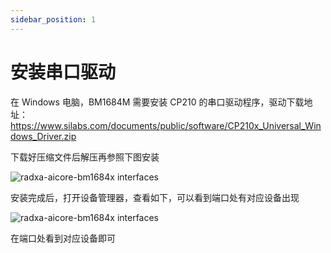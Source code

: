 ```yaml
---
sidebar_position: 1
---
```


# 安装串口驱动

在 Windows 电脑，BM1684M 需要安装 CP210 的串口驱动程序，驱动下载地址：https://www.silabs.com/documents/public/software/CP210x_Universal_Windows_Driver.zip


下载好压缩文件后解压再参照下图安装

<img src="/img/bm168m/serial-driver-install-1.webp" alt="radxa-aicore-bm1684x interfaces" />

安装完成后，打开设备管理器，查看如下，可以看到端口处有对应设备出现

<img src="/img/bm168m/serial-driver-install-2.webp" alt="radxa-aicore-bm1684x interfaces" />

在端口处看到对应设备即可
